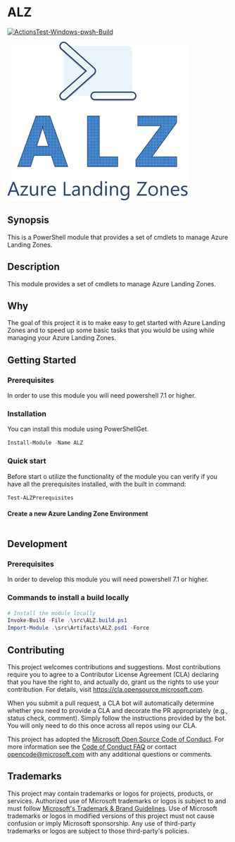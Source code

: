 # ALZ

[![ActionsTest-Windows-pwsh-Build](https://github.com/Azure/ALZ-PowerShell-Module/actions/workflows/wf_Windows_Core.yml/badge.svg?branch=main)](https://github.com/Azure/ALZ-PowerShell-Module/actions/workflows/wf_Windows_Core.yml)

![Logo](./docs/ALZLogo-Small.png)

## Synopsis

This is a PowerShell module that provides a set of cmdlets to manage Azure Landing Zones.

## Description

This module provides a set of cmdlets to manage Azure Landing Zones.

## Why

The goal of this project it is to make easy to get started with Azure Landing Zones and to speed up some basic tasks that you would be using while managing your Azure Landing Zones.

## Getting Started

### Prerequisites

In order to use this module you will need powershell 7.1 or higher.

### Installation

You can install this module using PowerShellGet.

```powershell
Install-Module -Name ALZ
```

### Quick start

Before start o utilize the functionality of the module you can verify if you have all the prerequisites installed, with the built in command:

```powershell
Test-ALZPrerequisites
```

#### Create a new Azure Landing Zone Environment

```powershell


```

## Development

### Prerequisites

In order to develop this module you will need powershell 7.1 or higher.

### Commands to install a build locally

```powershell
# Install the module locally
Invoke-Build -File .\src\ALZ.build.ps1
Import-Module .\src\Artifacts\ALZ.psd1 -Force
```

## Contributing

This project welcomes contributions and suggestions.  Most contributions require you to agree to a
Contributor License Agreement (CLA) declaring that you have the right to, and actually do, grant us
the rights to use your contribution. For details, visit https://cla.opensource.microsoft.com.

When you submit a pull request, a CLA bot will automatically determine whether you need to provide
a CLA and decorate the PR appropriately (e.g., status check, comment). Simply follow the instructions
provided by the bot. You will only need to do this once across all repos using our CLA.

This project has adopted the [Microsoft Open Source Code of Conduct](https://opensource.microsoft.com/codeofconduct/).
For more information see the [Code of Conduct FAQ](https://opensource.microsoft.com/codeofconduct/faq/) or
contact [opencode@microsoft.com](mailto:opencode@microsoft.com) with any additional questions or comments.

## Trademarks

This project may contain trademarks or logos for projects, products, or services. Authorized use of Microsoft
trademarks or logos is subject to and must follow
[Microsoft's Trademark & Brand Guidelines](https://www.microsoft.com/en-us/legal/intellectualproperty/trademarks/usage/general).
Use of Microsoft trademarks or logos in modified versions of this project must not cause confusion or imply Microsoft sponsorship.
Any use of third-party trademarks or logos are subject to those third-party's policies.